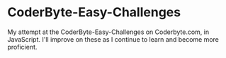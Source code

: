 # CoderByte-Easy-Challenges
My attempt at the CoderByte-Easy-Challenges on Coderbyte.com, in JavaScript.
I'll improve on these as I continue to learn and become more proficient.
